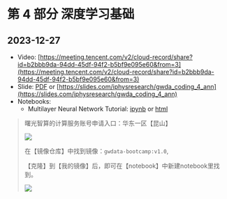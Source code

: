 
# 第 4 部分 深度学习基础

## 2023-12-27
- Video: [https://meeting.tencent.com/v2/cloud-record/share?id=b2bbb9da-94dd-45df-94f2-b5bf9e095e60&from=3](https://meeting.tencent.com/v2/cloud-record/share?id=b2bbb9da-94dd-45df-94f2-b5bf9e095e60&from=3)
- Slide: [PDF](./slide_dl_1.pdf) or [https://slides.com/iphysresearch/gwda_coding_4_ann](https://slides.com/iphysresearch/gwda_coding_4_ann)
- Notebooks:
  - Multilayer Neural Network Tutorial: [ipynb](./neural_network_scratch.ipynb) or [html](./neural_network_scratch.html)


> 曙光智算的计算服务账号申请入口：华东一区【昆山】
> 
> ![](https://cdn.sa.net/2023/12/22/8mG4fpAkhnLTyNW.jpg)
>
> 在【镜像仓库】中找到镜像：`gwdata-bootcamp:v1.0`,
>
> 【克隆】到【我的镜像】后，即可在【notebook】中新建notebook里找到。
>
> ![](https://cdn.sa.net/2023/12/22/Xs7UFtfa9g4ScTD.jpg)
